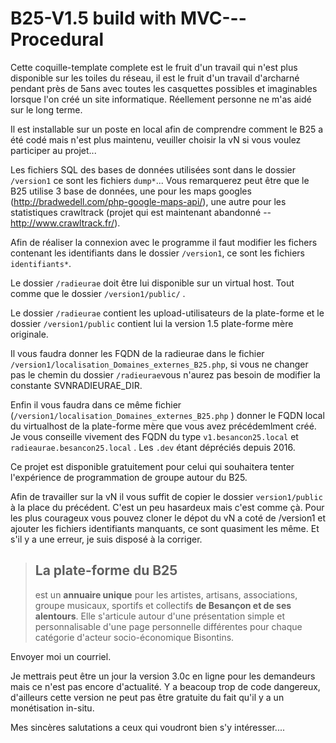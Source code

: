 # B25-V1.5 build with MVC---Procedural

Cette coquille-template complete est le fruit d'un travail qui n'est plus disponible sur les toiles du réseau, il est le fruit d'un travail d'archarné pendant près de 5ans avec toutes les casquettes possibles et imaginables lorsque l'on créé un site informatique. Réellement personne ne m'as aidé sur le long terme.

Il est installable sur un poste en local afin de comprendre comment le B25 a été codé mais n'est plus maintenu, veuiller choisir la vN si vous voulez participer au projet...

Les fichiers SQL des bases de données utilisées sont dans le dossier `/version1` ce sont les fichiers `dump*`... Vous remarquerez peut être que le B25 utilise 3 base de données, une pour les maps googles (http://bradwedell.com/php-google-maps-api/), une autre pour les statistiques crawltrack (projet qui est maintenant abandonné -- http://www.crawltrack.fr/).

Afin de réaliser la connexion avec le programme il faut modifier les fichers contenant les identifiants dans le dossier `/version1`, ce sont les fichiers `identifiants*`.

Le dossier `/radieurae` doit être lui disponible sur un virtual host. Tout comme que le dossier `/version1/public/` .

Le dossier `/radieurae` contient les upload-utilisateurs de la plate-forme et le dossier `/version1/public` contient lui la version 1.5 plate-forme mère originale.

Il vous faudra donner les FQDN de la radieurae dans le fichier `/version1/localisation_Domaines_externes_B25.php`, si vous ne changer pas le chemin du dossier `/radieurae`vous n'aurez pas besoin de modifier la constante SVNRADIEURAE_DIR.

Enfin il vous faudra dans ce même fichier (`/version1/localisation_Domaines_externes_B25.php` ) donner le FQDN local du virtualhost de la plate-forme mère que vous avez précédemlment créé. Je vous conseille vivement des FQDN du type `v1.besancon25.local` et `radieaurae.besancon25.local` . Les `.dev` étant dépréciés depuis 2016.

Ce projet est disponible gratuitement pour celui qui souhaitera tenter l'expérience de programmation de groupe autour du B25.

Afin de travailler sur la vN il vous suffit de copier le dossier `version1/public` à la place du précédent. C'est un peu hasardeux mais c'est comme çà. Pour les plus courageux vous pouvez cloner le dépot du vN a coté de  /version1 et ajouter les fichiers identifiants manquants, ce sont quasiment les même. Et s'il y a une erreur, je suis disposé à la corriger.


> ## **La plate-forme du B25**
> 
> est un **annuaire unique** pour les artistes, artisans, associations,
> groupe musicaux, sportifs et collectifs **de Besançon et de ses
> alentours**.   Elle s'articule autour d'une présentation simple et
> personnalisable d'une page personnelle différentes pour chaque
> catégorie d'acteur socio-économique Bisontins.

Envoyer moi un courriel.

Je mettrais peut être un jour la version 3.0c en ligne pour les demandeurs mais ce n'est pas encore d'actualité. Y a beacoup trop de code dangereux, d'ailleurs cette version ne peut pas être gratuite du fait qu'il y a un monétisation in-situ.



Mes sincères salutations a ceux qui voudront bien s'y intéresser....
